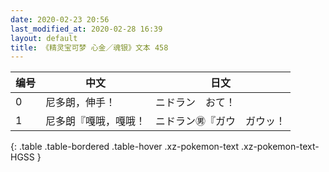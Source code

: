 ```yaml
---
date: 2020-02-23 20:56
last_modified_at: 2020-02-28 16:39
layout: default
title: 《精灵宝可梦 心金／魂银》文本 458
---
```

| 编号 | 中文 | 日文 |
| ---- | ---- | ---- |
| 0 | 尼多朗，伸手！ | ニドラン　おて！ |
| 1 | 尼多朗『嘎哦，嘎哦！ | ニドラン㊚『ガウ　ガウッ！ |
{: .table .table-bordered .table-hover .xz-pokemon-text .xz-pokemon-text-HGSS }